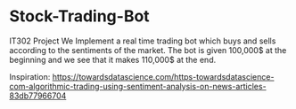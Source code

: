 # Stock-Trading-Bot
IT302 Project
We Implement a real time trading bot which buys and sells according to the sentiments of the market. The bot is given 100,000$ at the beginning and we see that it makes 110,000$ at the end.

Inspiration: https://towardsdatascience.com/https-towardsdatascience-com-algorithmic-trading-using-sentiment-analysis-on-news-articles-83db77966704


